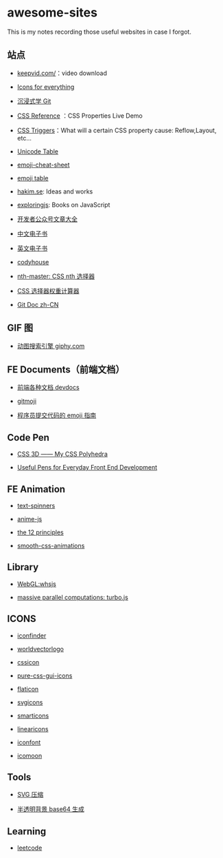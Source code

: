 # awesome-sites

This is my notes recording those useful websites in case I forgot.

## 站点

- [keepvid.com/](http://keepvid.com/)：video download
- [Icons for everything](https://thenounproject.com/)

- [沉浸式学 Git](http://igit.linuxtoy.org/index.html)

- [CSS Reference](http://cssreference.io/) ：CSS Properties Live Demo

- [CSS Triggers](https://csstriggers.com/)：What will a certain CSS property cause: Reflow,Layout, etc...

- [Unicode Table](https://unicode-table.com/cn/)

- [emoji-cheat-sheet](http://www.emoji-cheat-sheet.com/)

- [emoji table](http://computerism.ru/emoji-smiles.htm)

- [hakim.se](http://hakim.se/): Ideas and works

- [exploringjs](http://exploringjs.com/): Books on JavaScript

- [开发者公众号文章大全](http://www.10tiao.com/)

- [中文电子书](http://bestcbooks.com/)

- [英文电子书](http://ebook.wemlion.com/)

- [codyhouse](https://codyhouse.co/)

- [nth-master: CSS nth 选择器](http://nthmaster.com/)

- [CSS 选择器权重计算器](http://specificity.keegan.st/)

- [Git Doc zh-CN](https://git-scm.com/book/zh/v2)

## GIF 图

- [动图搜索引擎 giphy.com ](http://giphy.com/)

## FE Documents（前端文档）

- [前端各种文档 devdocs](http://devdocs.io/)

- [gitmoji](https://gitmoji.carloscuesta.me/)

- [程序员提交代码的 emoji 指南](https://www.h5jun.com/post/gitmoji.html)


## Code Pen

- [CSS 3D —— My CSS Polyhedra](https://codepen.io/collection/eErLu/)

- [Useful Pens for Everyday Front End Development](http://codepen.io/collection/nMgKxJ/2/)

## FE Animation 

- [text-spinners](http://tawian.io/text-spinners/)

- [anime-js](http://anime-js.com/)

- [the 12 principles](http://the12principles.tumblr.com/)

- [smooth-css-animations](https://blog.gyrosco.pe/smooth-css-animations-7d8ffc2c1d29#.bcmxxqmi1)


## Library

- [WebGL:whsjs](https://whsjs.io)

- [massive parallel computations: turbo.js](https://turbo.github.io/)


## ICONS

- [iconfinder](https://www.iconfinder.com/)

- [worldvectorlogo](https://worldvectorlogo.com)

- [cssicon](http://cssicon.space/#/)

- [pure-css-gui-icons](http://nicolasgallagher.com/pure-css-gui-icons/)

- [flaticon](http://www.flaticon.com/)

- [svgicons](http://svgicons.sparkk.fr/)

- [smarticons](https://smarticons.co/)

- [linearicons](https://linearicons.com/free)

- [iconfont](http://www.iconfont.cn/)

- [icomoon](https://icomoon.io/app/)


## Tools

- [SVG 压缩](https://jakearchibald.github.io/svgomg/)

- [半透明背景 base64 生成](http://png-pixel.com/)

## Learning

- [leetcode](https://leetcode.com)
